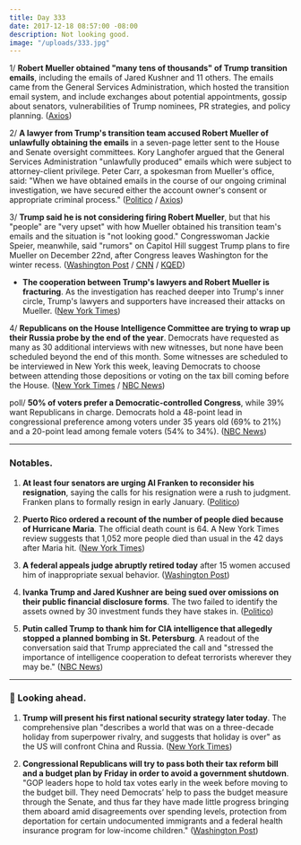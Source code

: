 ```yaml
---
title: Day 333
date: 2017-12-18 08:57:00 -08:00
description: Not looking good.
image: "/uploads/333.jpg"
---
```


1/ **Robert Mueller obtained "many tens of thousands" of Trump transition emails**, including the emails of Jared Kushner and 11 others. The emails came from the General Services Administration, which hosted the transition email system, and include exchanges about potential appointments, gossip about senators, vulnerabilities of Trump nominees, PR strategies, and policy planning. ([Axios](https://www.axios.com/scoop-mueller-obtains-tens-of-thousands-of-trump-transition-emails-2517994590.html))

2/ **A lawyer from Trump's transition team accused Robert Mueller of unlawfully obtaining the emails** in a seven-page letter sent to the House and Senate oversight committees. Kory Langhofer argued that the General Services Administration "unlawfully produced" emails which were subject to attorney-client privilege. Peter Carr, a spokesman from Mueller's office, said: "When we have obtained emails in the course of our ongoing criminal investigation, we have secured either the account owner's consent or appropriate criminal process." ([Politico](https://www.politico.com/story/2017/12/16/mueller-trump-transition-emails-lawyer-299577) / [Axios](https://www.axios.com/new-trump-officials-demand-mueller-return-thousands-of-emails-2518147669.html))

3/ **Trump said he is not considering firing Robert Mueller**, but that his "people" are "very upset" with how Mueller obtained his transition team's emails and the situation is "not looking good." Congresswoman Jackie Speier, meanwhile, said "rumors" on Capitol Hill suggest Trump plans to fire Mueller on December 22nd, after Congress leaves Washington for the winter recess. ([Washington Post](https://www.washingtonpost.com/politics/trump-says-he-wont-fire-mueller-as-campaign-to-discredit-russia-probe-heats-up/2017/12/17/801e8cce-e348-11e7-ab50-621fe0588340_story.html) / [CNN](https://www.cnn.com/2017/12/17/politics/trump-mueller-very-upset-emails/index.html) / [KQED](https://ww2.kqed.org/news/2017/12/15/congresswoman-speier-says-republicans-trying-to-shut-down-russia-probe/))

* **The cooperation between Trump's lawyers and Robert Mueller is fracturing**. As the investigation has reached deeper into Trump's inner circle, Trump's lawyers and supporters have increased their attacks on Mueller. ([New York Times](https://www.nytimes.com/2017/12/17/us/politics/trump-mueller-transition-emails.html))

4/ **Republicans on the House Intelligence Committee are trying to wrap up their Russia probe by the end of the year**. Democrats have requested as many as 30 additional interviews with new witnesses, but none have been scheduled beyond the end of this month. Some witnesses are scheduled to be interviewed in New York this week, leaving Democrats to choose between attending those depositions or voting on the tax bill coming before the House. ([New York Times](https://www.nytimes.com/2017/12/15/us/politics/house-intelligence-committee-russia-interference.html) / [NBC News](https://www.nbcnews.com/politics/congress/house-republicans-prepare-wrap-contentious-russia-investigation-n830561))

poll/ **50% of voters prefer a Democratic-controlled Congress**, while 39% want Republicans in charge. Democrats hold a 48-point lead in congressional preference among voters under 35 years old (69% to 21%) and a 20-point lead among female voters (54% to 34%). ([NBC News](https://www.nbcnews.com/politics/first-read/democrats-hold-biggest-lead-congressional-preference-2008-n830436))

---

### Notables.

1. **At least four senators are urging Al Franken to reconsider his resignation**, saying the calls for his resignation were a rush to judgment. Franken plans to formally resign in early January. ([Politico](https://www.politico.com/story/2017/12/18/manchin-franken-senate-resign-300843))

2. **Puerto Rico ordered a recount of the number of people died because of Hurricane Maria**. The official death count is 64. A New York Times review suggests that 1,052 more people died than usual in the 42 days after Maria hit. ([New York Times](https://www.nytimes.com/2017/12/18/us/puerto-rico-hurricane-maria-death-toll-review.html))

3. **A federal appeals judge abruptly retired today** after 15 women accused him of inappropriate sexual behavior. ([Washington Post](https://www.washingtonpost.com/world/national-security/federal-appeals-judge-announces-immediate-retirement-amid-investigation-prompted-by-accusations-of-sexual-misconduct/2017/12/18/6e38ada4-e3fd-11e7-a65d-1ac0fd7f097e_story.html))

4. **Ivanka Trump and Jared Kushner are being sued over omissions on their public financial disclosure forms**. The two failed to identify the assets owned by 30 investment funds they have stakes in. ([Politico](https://www.politico.com/story/2017/12/17/ivanka-trump-jared-kushner-sued-financial-disclosures-302240))

5. **Putin called Trump to thank him for CIA intelligence that allegedly stopped a planned bombing in St. Petersburg**. A readout of the conversation said that Trump appreciated the call and "stressed the importance of intelligence cooperation to defeat terrorists wherever they may be." ([NBC News](https://www.nbcnews.com/politics/national-security/putin-calls-trump-thank-him-sharing-intelligence-information-n830531))

---

### 🔮 Looking ahead.

1. **Trump will present his first national security strategy later today**. The comprehensive plan "describes a world that was on a three-decade holiday from superpower rivalry, and suggests that holiday is over" as the US will confront China and Russia. ([New York Times](https://www.nytimes.com/2017/12/18/us/politics/trump-security-strategy-china-russia.html))

2. **Congressional Republicans will try to pass both their tax reform bill and a budget plan by Friday in order to avoid a government shutdown**. "GOP leaders hope to hold tax votes early in the week before moving to the budget bill. They need Democrats’ help to pass the budget measure through the Senate, and thus far they have made little progress bringing them aboard amid disagreements over spending levels, protection from deportation for certain undocumented immigrants and a federal health insurance program for low-income children." ([Washington Post](https://www.washingtonpost.com/business/economy/gop-faces-5-day-scramble-to-pass-tax-bill-avoid-government-shutdown/2017/12/17/e3292264-e363-11e7-833f-155031558ff4_story.html))